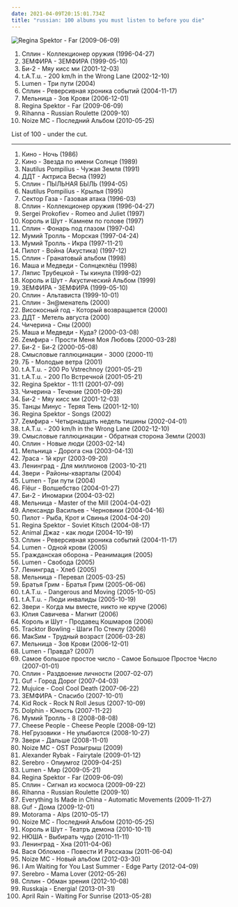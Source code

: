 ```yaml
---
date: 2021-04-09T20:15:01.734Z
title: "russian: 100 albums you must listen to before you die"
---
```

![Regina Spektor - Far (2009-06-09)](http://coverartarchive.org/release/8de3f2da-225f-49de-bb40-7a58e3bb0518/3715735677-500.jpg "Regina Spektor - Far (2009-06-09)")
<ol class="albums">
<li data-cover="http://coverartarchive.org/release/8ee696a2-a2df-3103-9552-84bc89c1b21f/10018803050-500.jpg" data-tags="russian, russian rock" role="button">Сплин - Коллекционер оружия (1996-04-27)</li>
<li data-cover="http://coverartarchive.org/release/d2519293-b0d9-43d8-a669-d52796161c7f/1412312432-500.jpg" data-tags="russian" role="button">ЗЕМФИРА - ЗЕМФИРА (1999-05-10)</li>
<li data-cover="http://coverartarchive.org/release/981956e9-cbe6-43d3-a41b-9c1cdf9f0615/8629209528-500.jpg" data-tags="rock, russian, russian rock" role="button">Би-2 - Мяу кисс ми (2001-12-03)</li>
<li data-cover="https://img.discogs.com/168ocC56t91yXss7WoXJH59-Iwo=/fit-in/600x519/filters:strip_icc():format(jpeg):mode_rgb():quality(90)/discogs-images/R-10566998-1500033083-6757.png.jpg" data-tags="pop" role="button">t.A.T.u. - 200 km/h in the Wrong Lane (2002-12-10)</li>
<li data-cover="http://coverartarchive.org/release/0ea45f21-a336-40ba-a38b-bf2d1399b0e5/9478672915-500.jpg" data-tags="rock, russian, punk, alternative" role="button">Lumen - Три пути (2004)</li>
<li data-cover="http://coverartarchive.org/release/00de0496-da48-46cc-9199-e3b7b0d13ece/3409380950-500.jpg" data-tags="rock, russian, russian rock" role="button">Сплин - Реверсивная хроника событий (2004-11-17)</li>
<li data-cover="http://coverartarchive.org/release/43e4a25b-dcd7-40e3-abcb-8b9a47ac2d08/20163942881-500.jpg" data-tags="folk, folk rock, russian" role="button">Мельница - Зов Крови (2006-12-01)</li>
<li data-cover="http://coverartarchive.org/release/8de3f2da-225f-49de-bb40-7a58e3bb0518/3715735677-500.jpg" data-tags="pop, piano, anti-folk, indie, alternative, indie pop, indie rock, 00s" role="button">Regina Spektor - Far (2009-06-09)</li>
<li data-cover="http://coverartarchive.org/release/c0615e88-6f03-433d-a559-20082ee33560/1863012429-500.jpg" data-tags="pop, russian, rihanna" role="button">Rihanna - Russian Roulette (2009-10)</li>
<li data-cover="http://coverartarchive.org/release/4b694997-ffff-4e17-b3fa-2eff8fd5e30e/10588245317-500.jpg" data-tags="nozi mc, russian, alternative hip-hop" role="button">Noize MC - Последний Альбом (2010-05-25)</li>
</ol>
List of 100 - under the cut.
<!-- more -->

_________________

<ol class="albums">
<li data-cover="http://coverartarchive.org/release/ca391767-e23f-4412-8799-038f61f6408c/7047446915-500.jpg" data-tags="post-punk, new wave, russian rock" role="button">
Кино - Ночь (1986)
</li>
<li data-cover="https://img.discogs.com/KRAsF06OwWq8BQJ_h4tPqnfqoWU=/fit-in/394x608/filters:strip_icc():format(jpeg):mode_rgb():quality(90)/discogs-images/R-7174417-1435394577-3151.png.jpg" data-tags="russian rock" role="button">
Кино - Звезда по имени Солнце (1989)
</li>
<li data-cover="http://coverartarchive.org/release/ed419c7f-a724-43d4-a5ed-fb5b4976d27b/4166591941-500.jpg" data-tags="post-punk, russian" role="button">
Nautilus Pompilius - Чужая Земля (1991)
</li>
<li data-cover="https://img.discogs.com/YveRMLuzQWp2Z4VLIfpSRo8R4Hs=/fit-in/600x945/filters:strip_icc():format(jpeg):mode_rgb():quality(90)/discogs-images/R-777558-1306174349.jpeg.jpg" data-tags="russian rock, russian" role="button">
ДДТ - Актриса Весна (1992)
</li>
<li data-cover="http://coverartarchive.org/release/613c7748-ede2-4006-b202-d6998c5a9716/12162854224-500.jpg" data-tags="rock, russian" role="button">
Сплин - ПЫЛЬНАЯ БЫЛЬ (1994-05)
</li>
<li data-cover="http://coverartarchive.org/release/58e1b301-dbed-31a1-ab07-0939d3673857/4166685041-500.jpg" data-tags="rock, russian rock" role="button">
Nautilus Pompilius - Крылья (1995)
</li>
<li data-cover="http://coverartarchive.org/release/d854dd34-d5a5-49b5-83bc-6c17a354112e/7646928612-500.jpg" data-tags="alternative, 90s, russian" role="button">
Сектор Газа - Газовая атака (1996-03)
</li>
<li data-cover="http://coverartarchive.org/release/8ee696a2-a2df-3103-9552-84bc89c1b21f/10018803050-500.jpg" data-tags="russian, russian rock" role="button">
Сплин - Коллекционер оружия (1996-04-27)
</li>
<li data-cover="https://img.discogs.com/6m5eiVRe2WNSw8lrf66tMBR_Gvs=/fit-in/225x222/filters:strip_icc():format(jpeg):mode_rgb():quality(90)/discogs-images/R-15102498-1586713760-6077.jpeg.jpg" data-tags="classical" role="button">
Sergei Prokofiev - Romeo and Juliet (1997)
</li>
<li data-cover="http://coverartarchive.org/release/52c058bb-163a-49d6-81cd-bf0940448d0f/12161289324-500.jpg" data-tags="punk rock" role="button">
Король и Шут - Камнем по голове (1997)
</li>
<li data-cover="http://coverartarchive.org/release/1aaa0434-20d7-3d2b-8bf7-111fea7805ca/11674927194-500.jpg" data-tags="russian rock" role="button">
Сплин - Фонарь под глазом (1997-04)
</li>
<li data-cover="https://img.discogs.com/Z3k4WScRca3dg26gDogwYFL1N3k=/fit-in/556x600/filters:strip_icc():format(jpeg):mode_rgb():quality(90)/discogs-images/R-5197595-1387193447-1676.jpeg.jpg" data-tags="russian rock, rock, pop-rock, russian" role="button">
Мумий Тролль - Морская (1997-04-24)
</li>
<li data-cover="http://coverartarchive.org/release/d768f402-e6ad-443b-9551-5c9e2f25ab9d/12162231602-500.jpg" data-tags="rock, 90s, alternative" role="button">
Мумий Тролль - Икра (1997-11-21)
</li>
<li data-cover="http://coverartarchive.org/release/e293c2d0-a7db-4ca2-ad42-d47363d802dc/8041344512-500.jpg" data-tags="acoustic" role="button">
Пилот - Война (Акустика) (1997-12)
</li>
<li data-cover="https://img.discogs.com/0SuPxfEu6T74Pw_wmSg7dk4zNZg=/fit-in/600x610/filters:strip_icc():format(jpeg):mode_rgb():quality(90)/discogs-images/R-9111371-1474970082-8131.jpeg.jpg" data-tags="russian rock, rock" role="button">
Сплин - Гранатовый альбом (1998)
</li>
<li data-cover="https://img.discogs.com/SD5cT_bJwiAf6Cu4bOudwwTA1Xk=/fit-in/600x600/filters:strip_icc():format(jpeg):mode_rgb():quality(90)/discogs-images/R-573542-1375447942-3616.jpeg.jpg" data-tags="rock, russian" role="button">
Маша и Медведи - Солнцеклёш (1998)
</li>
<li data-cover="http://coverartarchive.org/release/977ebcc6-6093-4135-81b2-35b952af51ce/5109695318-500.jpg" data-tags="belarusian" role="button">
Ляпис Трубецкой - Ты кинула (1998-02)
</li>
<li data-cover="http://coverartarchive.org/release/bbc9e79c-6c53-3865-b74c-bd9bea133baa/7047433301-500.jpg" data-tags="punk rock" role="button">
Король и Шут - Акустический Альбом (1999)
</li>
<li data-cover="http://coverartarchive.org/release/d2519293-b0d9-43d8-a669-d52796161c7f/1412312432-500.jpg" data-tags="russian" role="button">
ЗЕМФИРА - ЗЕМФИРА (1999-05-10)
</li>
<li data-cover="http://coverartarchive.org/release/8f6871a9-895e-4a11-b8f2-31a0f11dd46f/3408937704-500.jpg" data-tags="russian rock, rock" role="button">
Сплин - Альтависта (1999-10-01)
</li>
<li data-cover="http://coverartarchive.org/release/80fefa12-27e8-4b41-8732-08d161b6f3e5/3408942818-500.jpg" data-tags="russian rock" role="button">
Сплин - Зн@менатель (2000)
</li>
<li data-cover="http://coverartarchive.org/release/5cb5921e-5933-46bb-af51-b3347ac69028/24339087883-500.jpg" data-tags="russian" role="button">
Високосный год - Который возвращается (2000)
</li>
<li data-cover="http://coverartarchive.org/release/a7fb1924-92ca-4d9e-a67a-01c84c04634c/28163635576-500.jpg" data-tags="rock, russian, russian rock, album" role="button">
ДДТ - Метель августа (2000)
</li>
<li data-cover="https://img.discogs.com/GQYU6SQ8BQLvye7Y8WQG8vzv2R0=/fit-in/600x531/filters:strip_icc():format(jpeg):mode_rgb():quality(90)/discogs-images/R-7361064-1535486256-6953.jpeg.jpg" data-tags="russian" role="button">
Чичерина - Сны (2000)
</li>
<li data-cover="http://coverartarchive.org/release/61f389d0-e878-47b4-ba33-6ae29cfa40bd/5090015769-500.jpg" data-tags="female vocalists, russian" role="button">
Маша и Медведи - Куда? (2000-03-08)
</li>
<li data-cover="http://coverartarchive.org/release/c890f158-7efa-4d0c-9646-a530493ce315/1405666877-500.jpg" data-tags="russian rock" role="button">
Zемфира - Прости Меня Моя Любовь (2000-03-28)
</li>
<li data-cover="http://coverartarchive.org/release/d428c5a2-683a-4691-8890-330c782437fe/10677133074-500.jpg" data-tags="russian rock" role="button">
Би-2 - Би-2 (2000-05-08)
</li>
<li data-cover="https://img.discogs.com/MRVPHCqK3kRID_THMMDE-knKCAw=/fit-in/600x948/filters:strip_icc():format(jpeg):mode_rgb():quality(90)/discogs-images/R-3306344-1324997694.jpeg.jpg" data-tags="rock, russian rock" role="button">
Смысловые галлюцинации - 3000 (2000-11)
</li>
<li data-cover="http://coverartarchive.org/release/084d77a1-110c-4e5d-bb7c-780c029a6ca0/4513137735-500.jpg" data-tags="russian, male vocalists" role="button">
7Б - Молодые ветра (2001)
</li>
<li data-cover="https://img.discogs.com/cfc9e7fd50d7c9c08931869b95f6849a01d0635d/images/spacer.gif" data-tags="rock, russian" role="button">
t.A.T.u. - 200 Po Vstrechnoy (2001-05-21)
</li>
<li data-cover="https://img.discogs.com/Vi38ysSm0Ry1nIeJkzua7suq0Mw=/fit-in/588x600/filters:strip_icc():format(jpeg):mode_rgb():quality(90)/discogs-images/R-243888-1148373522.jpeg.jpg" data-tags="pop, russian" role="button">
t.A.T.u. - 200 По Встречной (2001-05-21)
</li>
<li data-cover="http://coverartarchive.org/release/df05a613-0cde-4f9c-bf69-59bd3b76be3e/5817135757-500.jpg" data-tags="jazz, piano, anti-folk" role="button">
Regina Spektor - 11:11 (2001-07-09)
</li>
<li data-cover="https://img.discogs.com/GPcYJ4HSF83GSQqVCqJAvaEwObU=/fit-in/600x598/filters:strip_icc():format(jpeg):mode_rgb():quality(90)/discogs-images/R-372753-1506459603-3178.jpeg.jpg" data-tags="russian" role="button">
Чичерина - Течение (2001-09-28)
</li>
<li data-cover="http://coverartarchive.org/release/981956e9-cbe6-43d3-a41b-9c1cdf9f0615/8629209528-500.jpg" data-tags="rock, russian, russian rock" role="button">
Би-2 - Мяу кисс ми (2001-12-03)
</li>
<li data-cover="http://coverartarchive.org/release/010360cd-0eb9-4083-bb80-3b7ff14bf1e6/9908342074-500.jpg" data-tags="russian" role="button">
Танцы Минус - Теряя Тень (2001-12-10)
</li>
<li data-cover="http://coverartarchive.org/release/fcb8a3df-61cc-450e-9c9a-fbcfddffae84/16146902869-500.jpg" data-tags="piano, female vocalists" role="button">
Regina Spektor - Songs (2002)
</li>
<li data-cover="http://coverartarchive.org/release/103472d6-746e-4533-be60-ba95bb4383fb/1406115627-500.jpg" data-tags="russian rock, rock" role="button">
Zемфира - Четырнадцать недель тишины (2002-04-01)
</li>
<li data-cover="https://img.discogs.com/168ocC56t91yXss7WoXJH59-Iwo=/fit-in/600x519/filters:strip_icc():format(jpeg):mode_rgb():quality(90)/discogs-images/R-10566998-1500033083-6757.png.jpg" data-tags="pop" role="button">
t.A.T.u. - 200 km/h in the Wrong Lane (2002-12-10)
</li>
<li data-cover="http://coverartarchive.org/release/8f46c0ea-beb9-4069-8431-1962f5df30f6/6411365906-500.jpg" data-tags="electronic, indie, rock, indie rock, post-punk, romantic, russian, electro-rock, russian rock, depressive, ekaterinburg, gluki, gluki66" role="button">
Смысловые галлюцинации - Обратная сторона Земли (2003)
</li>
<li data-cover="http://coverartarchive.org/release/b54e926d-fefe-3de8-84ea-a14b6ce462e0/3409360415-500.jpg" data-tags="rock" role="button">
Сплин - Новые люди (2003-02-14)
</li>
<li data-cover="http://coverartarchive.org/release/7ae07f7a-4444-4d62-b2ed-0b60bb802715/27801453848-500.jpg" data-tags="folk, russian" role="button">
Мельница - Дорога сна (2003-04-13)
</li>
<li data-cover="http://coverartarchive.org/release/3bd442e7-10db-44c5-abeb-5f9f3f68f98d/6880438445-500.jpg" data-tags="rock, alternative, russian" role="button">
7раса - 1й круг (2003-09-20)
</li>
<li data-cover="http://coverartarchive.org/release/18230503-dc0a-4822-b7bc-7822a769d4e8/28086874897-500.jpg" data-tags="ska, russian" role="button">
Ленинград - Для миллионов (2003-10-21)
</li>
<li data-cover="http://coverartarchive.org/release/b11b45ac-bef8-4139-99a0-7255d0ef4c17/27109302009-500.jpg" data-tags="rock, russian" role="button">
Звери - Районы-кварталы (2004)
</li>
<li data-cover="http://coverartarchive.org/release/0ea45f21-a336-40ba-a38b-bf2d1399b0e5/9478672915-500.jpg" data-tags="rock, russian, punk, alternative" role="button">
Lumen - Три пути (2004)
</li>
<li data-cover="http://coverartarchive.org/release/ea9811df-915b-4d1b-8172-673b5cc4ce7d/4397578495-500.jpg" data-tags="ethereal" role="button">
Flëur - Волшебство (2004-01-27)
</li>
<li data-cover="http://coverartarchive.org/release/74e829b2-6155-49d1-a634-ae72e685e264/11339739256-500.jpg" data-tags="rock, alternative, russian, russian rock, record collection" role="button">
Би-2 - Иномарки (2004-03-02)
</li>
<li data-cover="http://coverartarchive.org/release/04aac32f-c843-4f2b-b532-b4ad3d0e5e3e/3366213863-500.jpg" data-tags="folk, russian folk, fantasy" role="button">
Мельница - Master of the Mill (2004-04-02)
</li>
<li data-cover="http://coverartarchive.org/release/74358c59-6b61-49c7-b29a-a864bac0c21d/3409386947-500.jpg" data-tags="home-sweet-homeland" role="button">
Александр Васильев - Черновики (2004-04-16)
</li>
<li data-cover="https://img.discogs.com/UfSn6gfi6sOx5KeoccttQOpOmjg=/fit-in/600x595/filters:strip_icc():format(jpeg):mode_rgb():quality(90)/discogs-images/R-7325390-1439827999-1877.jpeg.jpg" data-tags="russian rock" role="button">
Пилот - Рыба, Крот и Свинья (2004-04-20)
</li>
<li data-cover="http://coverartarchive.org/release/39af013c-fe41-413e-8909-066147967c57/16197647081-500.jpg" data-tags="singer-songwriter, female vocalists, anti-folk" role="button">
Regina Spektor - Soviet Kitsch (2004-08-17)
</li>
<li data-cover="https://img.discogs.com/khYKiYX3oXg5XfkVPWh4SVNBMQI=/fit-in/600x598/filters:strip_icc():format(jpeg):mode_rgb():quality(90)/discogs-images/R-1974834-1443379336-4926.jpeg.jpg" data-tags="alternative" role="button">
Animal Джаz - как люди (2004-10-19)
</li>
<li data-cover="http://coverartarchive.org/release/00de0496-da48-46cc-9199-e3b7b0d13ece/3409380950-500.jpg" data-tags="rock, russian, russian rock" role="button">
Сплин - Реверсивная хроника событий (2004-11-17)
</li>
<li data-cover="http://coverartarchive.org/release/0bf087ff-4496-4233-980c-89ed2e4efe50/14831416930-500.jpg" data-tags="punk, russian, live, russian rock, live album" role="button">
Lumen - Одной крови (2005)
</li>
<li data-cover="http://coverartarchive.org/release/f230b810-c08e-4c48-a0be-a161cb937350/9549843827-500.jpg" data-tags="punk, post-punk, psychedelic rock" role="button">
Гражданская оборона - Реанимация (2005)
</li>
<li data-cover="http://coverartarchive.org/release/c7af3832-ec57-4030-8c17-78e0f6f8f3a3/9478681638-500.jpg" data-tags="rock, lumen, alternative, alternative rock" role="button">
Lumen - Свобода (2005)
</li>
<li data-cover="https://img.discogs.com/WMoGKKgjYFAJCFeMUtzI_Moi8Vw=/fit-in/600x620/filters:strip_icc():format(jpeg):mode_rgb():quality(90)/discogs-images/R-11285784-1513447849-7032.jpeg.jpg" data-tags="russian" role="button">
Ленинград - Хлеб (2005)
</li>
<li data-cover="http://coverartarchive.org/release/637dca39-d103-447a-a115-bab41d7a5e2c/27801445252-500.jpg" data-tags="folk, folk rock" role="button">
Мельница - Перевал (2005-03-25)
</li>
<li data-cover="https://via.placeholder.com/450" data-tags="russian, eastern europe rock" role="button">
Братья Грим - Братья Грим (2005-06-06)
</li>
<li data-cover="https://via.placeholder.com/450" data-tags="pop" role="button">
t.A.T.u. - Dangerous and Moving (2005-10-05)
</li>
<li data-cover="http://coverartarchive.org/release/bb656d72-5e7c-4d0a-b45d-d8579747505e/10160516993-500.jpg" data-tags="russian, pop" role="button">
t.A.T.u. - Люди инвалиды (2005-10-19)
</li>
<li data-cover="https://img.discogs.com/UtQJIiw3C4XmBQVBN7JJc_zSxlY=/fit-in/600x599/filters:strip_icc():format(jpeg):mode_rgb():quality(90)/discogs-images/R-705452-1560867494-6266.jpeg.jpg" data-tags="rock, russian, russian rock" role="button">
Звери - Когда мы вместе, никто не круче (2006)
</li>
<li data-cover="http://coverartarchive.org/release/64b5164e-f733-48ab-800a-cedb01d0a0a1/28483233476-500.jpg" data-tags="russian" role="button">
Юлия Савичева - Магнит (2006)
</li>
<li data-cover="http://coverartarchive.org/release/596e5567-f743-4013-b036-4c35706083da/10095618121-500.jpg" data-tags="punk rock" role="button">
Король и Шут - Продавец Кошмаров (2006)
</li>
<li data-cover="http://coverartarchive.org/release/4c0c646f-0f0c-4c10-b5e2-3f40d9317b30/5684022212-500.jpg" data-tags="metal, alternative, alternative rock, russian, alternative metal, nu metal, russian alternative" role="button">
Tracktor Bowling - Шаги По Стеклу (2006)
</li>
<li data-cover="http://coverartarchive.org/release/7eccf2d2-95aa-4feb-bb51-e9dec109aeec/1259766212-500.jpg" data-tags="pop, memories, russian, 00s, russian pop, memory" role="button">
МакSим - Трудный возраст (2006-03-28)
</li>
<li data-cover="http://coverartarchive.org/release/43e4a25b-dcd7-40e3-abcb-8b9a47ac2d08/20163942881-500.jpg" data-tags="folk, folk rock, russian" role="button">
Мельница - Зов Крови (2006-12-01)
</li>
<li data-cover="http://coverartarchive.org/release/d391aa9a-a06d-4061-8b85-bde5f16ca299/9478684377-500.jpg" data-tags="lumen, russian rock, punk, russian alternative" role="button">
Lumen - Правда? (2007)
</li>
<li data-cover="http://coverartarchive.org/release/8e9b3db8-c317-4c77-b054-b1295d1fbcaa/3042522833-500.jpg" data-tags="electronic, ambient, experimental" role="button">
Самое большое простое число - Самое Большое Простое Число (2007-01-01)
</li>
<li data-cover="http://coverartarchive.org/release/8014f993-3a10-43e6-91fc-e70e916e82ae/3409391770-500.jpg" data-tags="russian rock" role="button">
Сплин - Раздвоение личности (2007-02-07)
</li>
<li data-cover="http://coverartarchive.org/release/8ae14351-f6c9-495e-b652-491f8d480609/1978475483-500.jpg" data-tags="russian rap, guf, hip-hop" role="button">
Guf - Город Дорог (2007-04-03)
</li>
<li data-cover="http://coverartarchive.org/release/ab238b2a-c7c8-49b1-b5b0-caa9bd85dd29/4431938009-500.jpg" data-tags="experimental, idm, minimal" role="button">
Mujuice - Cool Cool Death (2007-06-22)
</li>
<li data-cover="http://coverartarchive.org/release/57e186a7-85a5-499b-b59f-00e42a6e6a97/17957981432-500.jpg" data-tags="russian rock, russian" role="button">
ЗЕМФИРА - Спасибо (2007-10-01)
</li>
<li data-cover="https://img.discogs.com/pOWJ9y4vvwOtb3Bd_IAxl4LOLyw=/fit-in/300x300/filters:strip_icc():format(jpeg):mode_rgb():quality(90)/discogs-images/R-2151980-1322079135.jpeg.jpg" data-tags="rock, rock country" role="button">
Kid Rock - Rock N Roll Jesus (2007-10-09)
</li>
<li data-cover="http://coverartarchive.org/release/ddb50222-0bc5-33c6-b332-03d994b2fd71/11563033220-500.jpg" data-tags="alternative" role="button">
Dolphin - Юность (2007-11-22)
</li>
<li data-cover="http://coverartarchive.org/release/93563577-c07b-416a-acb5-e90235af18f1/24692507668-500.jpg" data-tags="rock, russian" role="button">
Мумий Тролль - 8 (2008-08-08)
</li>
<li data-cover="http://coverartarchive.org/release/f8c1ed14-6dd6-4a95-8bf3-08358227abf0/11367328476-500.jpg" data-tags="russian" role="button">
Cheese People - Cheese People (2008-09-12)
</li>
<li data-cover="http://coverartarchive.org/release/4283866b-f392-47f5-92b5-da3af3c4b197/14617289573-500.jpg" data-tags="experimental, russian, ukrainian" role="button">
НеГрузовики - Не улыбаются (2008-10-27)
</li>
<li data-cover="https://img.discogs.com/l5n1f9uk8ze7NoSwkiLTcbf5hRk=/fit-in/600x528/filters:strip_icc():format(jpeg):mode_rgb():quality(90)/discogs-images/R-4022276-1352651069-7940.jpeg.jpg" data-tags="pop rock, russian" role="button">
Звери - Дальше (2008-11-01)
</li>
<li data-cover="http://coverartarchive.org/release/ac9ccb92-586b-4b57-97fa-d653a7ea5be3/22983989074-500.jpg" data-tags="hip-hop" role="button">
Noize MC - OST Розыгрыш (2009)
</li>
<li data-cover="http://coverartarchive.org/release/a640a0f7-f52c-4bfd-b4fe-038e14b11af9/2361770326-500.jpg" data-tags="pop, russian" role="button">
Alexander Rybak - Fairytale (2009-01-12)
</li>
<li data-cover="http://coverartarchive.org/release/77fd3081-957b-4c6f-8059-2aa2eabbd01d/7038644600-500.jpg" data-tags="russian, pop" role="button">
Serebro - Опиумroz (2009-04-25)
</li>
<li data-cover="http://coverartarchive.org/release/cf4db36c-11b0-44d6-a7af-ac5f6a254f11/15427402688-500.jpg" data-tags="russian rock" role="button">
Lumen - Мир (2009-05-21)
</li>
<li data-cover="http://coverartarchive.org/release/8de3f2da-225f-49de-bb40-7a58e3bb0518/3715735677-500.jpg" data-tags="pop, piano, anti-folk, indie, alternative, indie pop, indie rock, 00s" role="button">
Regina Spektor - Far (2009-06-09)
</li>
<li data-cover="http://coverartarchive.org/release/a0c542f3-9cf8-493d-8568-f83bfb4e97b0/3409399361-500.jpg" data-tags="rock" role="button">
Сплин - Сигнал из космоса (2009-09-22)
</li>
<li data-cover="http://coverartarchive.org/release/c0615e88-6f03-433d-a559-20082ee33560/1863012429-500.jpg" data-tags="pop, russian, rihanna" role="button">
Rihanna - Russian Roulette (2009-10)
</li>
<li data-cover="https://img.discogs.com/f3u4U0rla2ls427kfbBhi72yz68=/fit-in/600x600/filters:strip_icc():format(jpeg):mode_rgb():quality(90)/discogs-images/R-2248358-1272228462.jpeg.jpg" data-tags="indie, post-rock" role="button">
Everything Is Made in China - Automatic Movements (2009-11-27)
</li>
<li data-cover="http://coverartarchive.org/release/502a8bd7-d5fb-42ff-86d5-a8bca0650b51/27664759338-500.jpg" data-tags="rap" role="button">
Guf - Дома (2009-12-01)
</li>
<li data-cover="http://coverartarchive.org/release/aac74ae4-155f-49de-9f81-dd5e4c23c9d3/6960434823-500.jpg" data-tags="post-punk, indie rock" role="button">
Motorama - Alps (2010-05-17)
</li>
<li data-cover="http://coverartarchive.org/release/4b694997-ffff-4e17-b3fa-2eff8fd5e30e/10588245317-500.jpg" data-tags="nozi mc, russian, alternative hip-hop" role="button">
Noize MC - Последний Альбом (2010-05-25)
</li>
<li data-cover="http://coverartarchive.org/release/bc5e9a51-b17e-465e-9377-0c3f52a5368e/7331538104-500.jpg" data-tags="art-punk" role="button">
Король и Шут - Театръ демона (2010-10-11)
</li>
<li data-cover="https://img.discogs.com/BtRDJId3QrkKkGbpbsmNry6_h30=/fit-in/600x517/filters:strip_icc():format(jpeg):mode_rgb():quality(90)/discogs-images/R-2567674-1428406815-9603.jpeg.jpg" data-tags="electronic, pop, female vocalists, russian, russian pop, 4-5, 4\10" role="button">
НЮША - Выбирать чудо (2010-11-11)
</li>
<li data-cover="https://img.discogs.com/WMoGKKgjYFAJCFeMUtzI_Moi8Vw=/fit-in/600x620/filters:strip_icc():format(jpeg):mode_rgb():quality(90)/discogs-images/R-11285784-1513447849-7032.jpeg.jpg" data-tags="rock, ska, russian, russian rock, mat, shnurok records, zenith" role="button">
Ленинград - Хна (2011-04-06)
</li>
<li data-cover="http://coverartarchive.org/release/a523cc3e-ffc4-4ddd-a1df-59d65aa4b5b4/3922176550-500.jpg" data-tags="russian" role="button">
Вася Обломов - Повести И Рассказы (2011-06-04)
</li>
<li data-cover="http://coverartarchive.org/release/8faa0140-377f-453d-9e47-b08244ef48ba/1599503519-500.jpg" data-tags="hip-hop" role="button">
Noize MC - Новый альбом (2012-03-30)
</li>
<li data-cover="https://img.discogs.com/g4gBjJjViwgK0cUxLsi1f2c0u1M=/fit-in/500x500/filters:strip_icc():format(jpeg):mode_rgb():quality(90)/discogs-images/R-4186613-1390419769-7862.jpeg.jpg" data-tags="post-rock" role="button">
I Am Waiting for You Last Summer - Edge Party (2012-04-09)
</li>
<li data-cover="https://img.discogs.com/INxLcdr_m8NaZA2V9LZLJFRtrYA=/fit-in/600x600/filters:strip_icc():format(jpeg):mode_rgb():quality(90)/discogs-images/R-3882181-1348919423-1874.jpeg.jpg" data-tags="pop, female vocalists, dance, russian, russas, rolanzeliger" role="button">
Serebro - Mama Lover (2012-05-26)
</li>
<li data-cover="http://coverartarchive.org/release/71c73516-1269-439d-9cd7-8cd4717760e3/2294072621-500.jpg" data-tags="rock" role="button">
Сплин - Обман зрения (2012-10-08)
</li>
<li data-cover="http://coverartarchive.org/release/8345b1ef-6036-4ca2-acdb-82b26c266ab0/4199037204-500.jpg" data-tags="metal, punk, ska, russian, ska punk, austrian, russian ska, turbo polka" role="button">
Russkaja - Energia! (2013-01-31)
</li>
<li data-cover="http://coverartarchive.org/release/4fcd5d89-e8a2-43be-b8b0-27616afebdde/8257695074-500.jpg" data-tags="instrumental, post-rock, russian, ukrainian" role="button">
April Rain - Waiting For Sunrise (2013-05-28)
</li>
</ol>